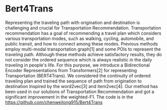 # Bert4Trans

Representing the traveling path with origination and destination is challenging and crucial for Transportation Recommendation. Transportation recommendation has a goal of recommending a travel plan which considers various transportation modes, such as walking, cycling, automobile, and public transit, and how to connect among these modes. Previous methods employ multi-modal transportation graph[1] and some POIs to represent the traveling path. Although these methods achieve satisfactory results, they do not consider the ordered sequence which is always realistic in the daily traveling in people's life. For this purpose, we introduce a Bidirectional Encoder Representations from Transformers[2] for representing Transportation (BERT4Trans). We considered the continuity of ordered traveling plan and trained the sequence of path from origination to destination Inspired by the word2vec[3] and item2vec[4]. Our method has been used in our solutions of Transportation Recommendation and got a significant improvement in the weighted-F1. The code is in the https://github.com/chenweilong915/Bert4Trans